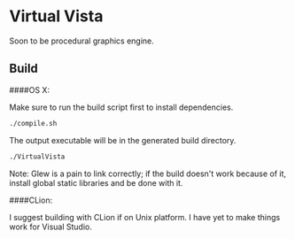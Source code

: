Virtual Vista
=================

Soon to be procedural graphics engine.

Build
---------------

####OS X:

Make sure to run the build script first to install dependencies.
``` bash
./compile.sh
```

The output executable will be in the generated build directory.
``` bash 
./VirtualVista
```

Note: Glew is a pain to link correctly; if the build doesn't work because of it, install global static libraries and be done with it.

####CLion:

I suggest building with CLion if on Unix platform. I have yet to make things work for Visual Studio.
